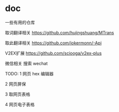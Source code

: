 # doc
一些有用的仓库

取词翻译相关 https://github.com/hujingshuang/MTrans


取此翻译相关 https://github.com/jokermonn/-Api


V2EX扩展 https://github.com/sciooga/v2ex-plus 

微信相关 搜索 wechat

TODO:
1 网页 hex 编辑器

2 网页屏保

3 取网页表格

4 网页电子表格
